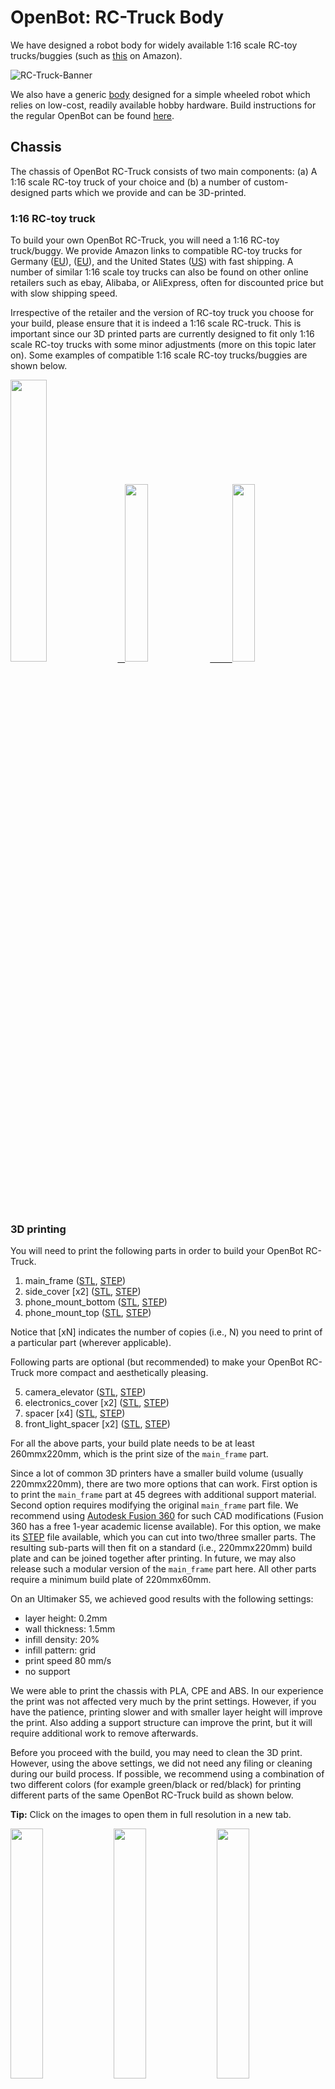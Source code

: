 # OpenBot: RC-Truck Body

<!---
<p align="center">
  <span>English</span> |
  <a href="README_CN.md">简体中文</a>
</p>
--->

We have designed a robot body for widely available 1:16 scale RC-toy trucks/buggies (such as [this](https://www.amazon.de/dp/B00M3J7DJW) on Amazon).

![RC-Truck-Banner](/docs/images/rc-truck-banner.jpg)

We also have a generic [body](/body/) designed for a simple wheeled robot which relies on low-cost, readily available hobby hardware. Build instructions for the regular OpenBot can be found [here](/body/README.md). 

## Chassis

The chassis of OpenBot RC-Truck consists of two main components: (a) A 1:16 scale RC-toy truck of your choice and (b) a number of custom-designed parts which we provide and can be 3D-printed.

### 1:16 RC-toy truck

To build your own OpenBot RC-Truck, you will need a 1:16 RC-toy truck/buggy. We provide Amazon links to compatible RC-toy trucks for Germany ([EU](https://www.amazon.de/dp/B00M3J7DJW)), ([EU](https://www.amazon.de/dp/B088FGVYNW)), and the United States ([US](https://www.amazon.com/gp/product/B09C8XMPQ9)) with fast shipping. A number of similar 1:16 scale toy trucks can also be found on other online retailers such as ebay, Alibaba, or AliExpress, often for discounted price but with slow shipping speed. 

Irrespective of the retailer and the version of RC-toy truck you choose for your build, please ensure that it is indeed a 1:16 scale RC-truck. This is important since our 3D printed parts are currently designed to fit only 1:16 scale RC-toy trucks with some minor adjustments (more on this topic later on). Some examples of compatible 1:16 scale RC-toy trucks/buggies are shown below.

<p float="left">
  <a href="https://www.amazon.de/dp/B00M3J7DJW" target="_blank"> <img src="/docs/images/rc_toy_1.jpg" width="34%" /> &nbsp
  </a>
  <a href="https://www.amazon.com/gp/product/B09C8XMPQ9" target="_blank"> <img src="/docs/images/rc_toy_2.jpg" width="27%" /> &nbsp &nbsp &nbsp &nbsp
  </a>
  <a href="https://www.amazon.de/dp/B088FGVYNW" target="_blank"> <img src="/docs/images/rc_toy_3.jpg" width="27%" />
  </a>
</p>


### 3D printing

You will need to print the following parts in order to build your OpenBot RC-Truck.

1) main_frame ([STL](/body/cad/rc_truck_body/main_frame.stl), [STEP](/body/cad/rc_truck_body/main_frame.stp))
2) side_cover \[x2\] ([STL](/body/cad/rc_truck_body/side_cover.stl), [STEP](/body/cad/rc_truck_body/side_cover.stp))
3) phone_mount_bottom ([STL](/body/cad/phone_mount/phone_mount_bottom.stl), [STEP](/body/cad/phone_mount/phone_mount_bottom.stp))
4) phone_mount_top ([STL](/body/cad/phone_mount/phone_mount_top.stl), [STEP](/body/cad/phone_mount/phone_mount_top.stp))

Notice that \[xN\] indicates the number of copies (i.e., N) you need to print of a particular part (wherever applicable).

Following parts are optional (but recommended) to make your OpenBot RC-Truck more compact and aesthetically pleasing.

5) camera_elevator ([STL](/body/cad/rc_truck_body/camera_elevator.stl), [STEP](/body/cad/rc_truck_body/camera_elevator.stp))
6) electronics_cover \[x2\] ([STL](/body/cad/rc_truck_body/electronics_cover.stl), [STEP](/body/cad/rc_truck_body/electronics_cover.stp))
7) spacer \[x4\] ([STL](/body/cad/rc_truck_body/spacer.stl), [STEP](/body/cad/rc_truck_body/spacer.stp))
8) front_light_spacer \[x2\] ([STL](/body/cad/rc_truck_body/front_light_spacer.stl), [STEP](/body/cad/rc_truck_body/front_light_spacer.stp))

For all the above parts, your build plate needs to be at least 260mmx220mm, which is the print size of the ```main_frame``` part.

Since a lot of common 3D printers have a smaller build volume (usually 220mmx220mm), there are two more options that can work. 
First option is to print the ```main_frame``` part at 45 degrees with additional support material. 
Second option requires modifying the original ```main_frame``` part file. We recommend using [Autodesk Fusion 360](https://www.autodesk.com/products/fusion-360/overview) for such CAD modifications (Fusion 360 has a free 1-year academic license available). 
For this option, we make its [STEP](/body/cad/rc_truck_body/main_frame.stp) file available, which you can cut into two/three smaller parts. 
The resulting sub-parts will then fit on a standard (i.e., 220mmx220mm) build plate and can be joined together after printing. 
In future, we may also release such a modular version of the ```main_frame``` part here. All other parts require a minimum build plate of 220mmx60mm.

On an Ultimaker S5, we achieved good results with the following settings:

- layer height: 0.2mm
- wall thickness: 1.5mm
- infill density: 20%
- infill pattern: grid
- print speed 80 mm/s
- no support

We were able to print the chassis with PLA, CPE and ABS. In our experience the print was not affected very much by the print settings. However, if you have the patience, printing slower and with smaller layer height will improve the print. Also adding a support structure can improve the print, but it will require additional work to remove afterwards.

Before you proceed with the build, you may need to clean the 3D print. However, using the above settings, we did not need any filing or cleaning during our build process. If possible, we recommend using a combination of two different colors (for example green/black or red/black) for printing different parts of the same OpenBot RC-Truck build as shown below. 

**Tip:** Click on the images to open them in full resolution in a new tab.

<p float="left">
  <img src="/docs/images/3d_print_rc_1.png" width="32%" />
  <img src="/docs/images/3d_print_rc_2.png" width="32%" /> 
  <img src="/docs/images/3d_print_rc_3.png" width="32%" />
</p>


## Assembly

While it is possible to build your OpenBot RC-Truck with a DIY approach similar to the regular OpenBot (see DIY build components and instructions for OpenBot [here](/body/README.md)), we recommend using the OpenBot [custom PCB](/body/pcb) for building and assembling the OpenBot RC-Truck. This option is recommended if you desire a cleaner build or want to build multiple OpenBot RC-Trucks. An additional advantage of using our [custom PCB](/body/pcb) is that you can use the same components to build and switch between different OpenBot bodies.

### Bill of materials

OpenBot RC-Truck mainly relies on readily available hobby electronics. We provide Amazon links for Germany (EU) and the United States (US) with fast shipping. If you have the patience to wait a bit longer, you can also get the components a lot cheaper from AliExpress (AE). You will need the following components.

#### Required components

- 1x RC-toy truck/buggy ([EU](https://www.amazon.de/dp/B00M3J7DJW), [EU](https://www.amazon.de/dp/B088FGVYNW), [US](https://www.amazon.com/gp/product/B09C8XMPQ9))
- 1x Arduino Nano ([EU](https://www.amazon.de/dp/B01MS7DUEM), [US](https://www.amazon.com/dp/B00NLAMS9C), [AE](https://www.aliexpress.com/item/32866959979.html))
- 1x OpenBot [Custom PCB](/body/pcb)
- 1x USB OTG cable ([EU](https://www.amazon.de/gp/product/B075M4CQHZ) ,[US](https://www.amazon.com/dp/B07LBHKTMM), [AE](https://www.aliexpress.com/item/10000330515850.html))
- 1x spring or rubber band ([EU](https://www.amazon.de/gp/product/B01N30EAZO/), [US](https://www.amazon.com/dp/B008RFVWU2), [AE](https://www.aliexpress.com/item/33043769059.html))
- 2x M3x25 screw ([EU](https://www.amazon.de/dp/B07KFL3SSV), [US](https://www.amazon.com/dp/B07WJL3P3X), [AE](https://www.aliexpress.com/item/4000173341865.html))
- 2x M3 nut ([EU](https://www.amazon.de/dp/B07JMF3KMD), [US](https://www.amazon.com/dp/B071NLDW56), [AE](https://www.aliexpress.com/item/32977174437.html))
- Dupont cables ([EU](https://www.amazon.de/dp/B07KYHBVR7), [US](https://www.amazon.com/dp/B07GD2BWPY), [AE](https://www.aliexpress.com/item/4000766001685.html))

#### Optional components

- 1x Ultrasonic Sensor ([EU](https://www.amazon.de/dp/B00LSJWRXU), [US](https://www.amazon.com/dp/B0852V181G/), [AE](https://www.aliexpress.com/item/32713522570.html))
- 2x On/Off Switch ([EU](https://www.amazon.de/dp/B07QB22J62), [US](https://www.amazon.com/dp/B01N2U8PK0), [AE](https://www.aliexpress.com/item/1000005699023.html))
- 4x Orange LED 5mm ([EU](https://www.amazon.de/gp/product/B01NCL0UTQ), [US](https://www.amazon.com/dp/B077XD7MVB), [AE](https://www.aliexpress.com/item/4000329069943.html))
- 4x Red LED 5mm ([EU](https://www.amazon.de/dp/B083HN3CLY), [US](https://www.amazon.com/dp/B077X95F7C), [AE](https://www.aliexpress.com/item/4000329069943.html))
- 2x White LED lamps ([EU](https://www.amazon.de/-/en/gp/product/B06XTQSZDX), [US](https://www.amazon.com/gp/product/B01N2UPAD8), [AE](https://de.aliexpress.com/item/1005002991235830.html))
- Variable Resistors for LEDs ([EU](https://www.amazon.de/gp/product/B081TXJJGV), [US](https://www.amazon.com/dp/B0711MB4TL), [AE](https://de.aliexpress.com/item/1005003610664176.html))
- 5x Micro JST PH 2.0 cable ([EU](https://www.amazon.de/gp/product/B07449V33P), [US](https://www.amazon.com/dp/B07449V33P), [AE](https://www.aliexpress.com/item/32963304134.html))


### Build instructions

**Tip:** Click on the images to open them in full resolution in a new tab.


<p float="left">
  <img src="/docs/images/diy_parts.jpg" height="300" />
  <img src="/docs/images/wiring_diagram.png" height="300" /> 
</p>

**Tip:** To make all the wiring easier you can build a small power distributor for the 5V and GND connections by soldering a 6x2 male header to a perfboard. Then connect the power distributor with the 5V / GND of the motor driver.

1. Solder wires to the motors and add the encoder disks to the two front motors if you intend to use the speed sensors.
    <p float="left">
      <img src="/docs/images/add_wires_motor.jpg" width="32%" />
      <img src="/docs/images/add_disk_motor.jpg" width="32%" /> 
    </p>
2. Insert the positive and negative leads of the two left motors into OUT1 (+) and OUT2 (-) of the L298N board. Insert the positive and negative leads of the two right motors into OUT4 (+) and OUT3 (-) of the L298N board.
3. Mount the motors with eight M3x25 screws and nuts.
    <p float="left">
      <img src="/docs/images/attach_motors_1.jpg" width="32%" />
      <img src="/docs/images/attach_motors_2.jpg" width="32%" /> 
      <img src="/docs/images/attach_motors_3.jpg" width="32%" />
    </p>
4. Mount the L298N with four M3x5 screws
5. (Optional) Install the ultrasonic sensor and replace the angled connector with a straigt one (or carefully bend the pins).
    <p float="left">
      <img src="/docs/images/sonar_front.jpg" width="32%" />
      <img src="/docs/images/sonar_back.jpg" width="32%" /> 
      <img src="/docs/images/sonar_bend_pins.jpg" width="32%" />
    </p>
6. (Optional) Install the orange LEDs for the indicator signals.
    <p float="left">
      <img src="/docs/images/led_insert.jpg" width="32%" />
      <img src="/docs/images/led_left.jpg" width="32%" /> 
      <img src="/docs/images/led_right.jpg" width="32%" />
    </p>
7. Mount the bottom of the phone mount to the top plate using two M3x25 screws and nuts.
    <p float="left">
      <img src="/docs/images/install_camera_mount_1.jpg" width="32%" />
      <img src="/docs/images/install_camera_mount_2.jpg" width="32%" /> 
      <img src="/docs/images/install_camera_mount_3.jpg" width="32%" />
    </p>
8. Insert the top of the phone mount and install the spring or rubber band.
    <p float="left">
      <img src="/docs/images/install_spring_1.jpg" width="32%" />
      <img src="/docs/images/install_spring_2.jpg" width="32%" /> 
    </p>
9. Replace the angled connector with a straigt one (or carefully bend the pins) and then mount the speed sensors with one M3x5 screw each.
    <p float="left">
      <img src="/docs/images/install_speed_sensor_1.jpg" width="32%" />
      <img src="/docs/images/install_speed_sensor_2.jpg" width="32%" /> 
      <img src="/docs/images/install_speed_sensor_3.jpg" width="32%" />
    </p>
10. Install the battery case (e.g. velcro).
    <p float="left">
      <img src="/docs/images/install_battery_1.jpg" width="32%" />
      <img src="/docs/images/install_battery_2.jpg" width="32%" /> 
      <img src="/docs/images/install_battery_3.jpg" width="32%" />
    </p>
11. (Optional) Insert the on/off switch put it in the current path.
    1. Push the switch into the appropriate opening until you hear a click.
    2. Solder the red wires (12V) of the battery case and the power cable each to one of the pins of the switch. Connect the black wires (GND), and cover the connection with some heatshrink.
    3. Fix the cables with some tape.
    <p float="left">
      <img src="/docs/images/install_switch_1.jpg" width="32%" />
      <img src="/docs/images/install_switch_2.jpg" width="32%" /> 
      <img src="/docs/images/install_switch_3.jpg" width="32%" />
    </p>
12. (Optional) Attach the OLED display.
13. Connect the PWM inputs of the L298N to pins D5, D6, D9 and D10 of the Arduino.
14. Connect the speed sensors and ultrasonic sensor to 5V and GND.
15. Connect pin D0 of the speed sensors to pins D2 (left) and D3 (right) of the Arduino.
16. Connect pins Echo and Trigger of the ultrasonic sensor to pins D11 and D12 of the Arduino respectively.
17. (Optional) Connect the LEDs to pins D4 (left) and D7 (right) of the Arduino and GND. We recommend to add a 150 Ohm resistor in series to limit the current draw.
18. (Optional) Connect the voltage divider to pin A7 of the Arduino. It is used to measure the battery voltage.
19. (Optional) Connect the OLED display (SSD1306 chip) via the I2C bus to the Arduino Nano
    1. Connect the VIN and GND pins of the display to 5V and GND.
    2. Connect the SCL pin of the display to the A5 pin.
    3. Connect the SDA pin of the display to the A4 pin.
20. Connect the power cables to +12V and GND of the L298N.
21. Connect the USB cable to the Arduino and route it through the top cover.
22. Insert six M3 nuts into the bottom plate and mount the top cover with six M3x25 screws.
23. Install the wheels.



1. Solder wires with Micro JST PH 2.0 connectors to the motors and add the encoder disks to the two front motors if you intend to use the speed sensors.
    <p float="left">
      <img src="/docs/images/add_wires_motor.jpg" width="32%" />
      <img src="/docs/images/add_disk_motor.jpg" width="32%" /> 
    </p>
2. Mount the motors with eight M3x25 screws and nuts.
    <p float="left">
      <img src="/docs/images/attach_motors_1.jpg" width="32%" />
      <img src="/docs/images/attach_motors_2.jpg" width="32%" /> 
      <img src="/docs/images/attach_motors_3.jpg" width="32%" />
    </p>
3. Connect the left two motors to M3 and M4 and the right two motors to M1 and M2.
    <p float="left">
      <img src="/docs/images/connect_motors_pcb.jpg" width="32%" />
    </p>
4. Mount the PCB with four M3x5 screws and the motors with eight M3x25 screws and nuts.
    <p float="left">
      <img src="/docs/images/attach_pcb.jpg" width="32%" />
      <img src="/docs/images/chassis_motors_pcb.jpg" width="32%" />
    </p>
5. Follow steps 5-12 from the DIY option.
6. Connect the ultrasonic sensor (VCC/+, Trig, Echo, GND/-) to the 4-pin header labeled *SONAR* on the PCB.
    <p float="left">
      <img src="/docs/images/connect_sonar_sensor.jpg" width="32%" />
    </p>
7. Connect the left and right indicator signals (orange LEDs) to the 2-pin headers labeled *SIGNAL_L* and *SIGNAL_R* on the PCB. The longer leg is + and the shorter one -.
8. Connect the left and right speed sensors (VCC/+, GND/-, D0) to the 3-pin headers labeled *SPEED_L* and *SPEED_R*.
9. (Optional) Connect the OLED display (SSD1306 chip) to the IO2 header on the PCB.
    1. Connect the VIN and GND pins of the display to 5V and GND.
    2. Connect the SCL pin of the display to the A5 pin.
    3. Connect the SDA pin of the display to the A4 pin.
10. Connect the power cables to Vin (Micro JST PH 2.0 connector) of the PCB.
11. Follow steps 21-23 from the DIY option.

## Next

Flash the [Arduino Firmware](../firmware/README.md)



